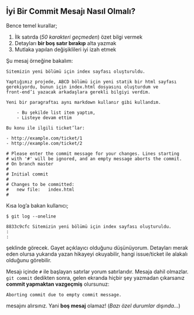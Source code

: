 ## İyi Bir Commit Mesajı Nasıl Olmalı?

Bence temel kurallar;

1. İlk satırda (*50 karakteri geçmeden*) özet bilgi vermek
1. Detayları **bir boş satır bırakıp** alta yazmak
1. Mutlaka yapılan değişiklileri iyi izah etmek

Şu mesaj örneğine bakalım:

    Sitemizin yeni bölümü için index sayfası oluşturuldu.

    Yaptığımız projede, ABCD bölümü için yeni statik bir html sayfası
    gerekiyordu, bunun için index.html dosyasını oluşturdum ve
    front-end’i yazacak arkadaşlara gerekli bilgiyi verdim.

    Yeni bir paragraftaı aynı markdown kullanır gibi kullandım.

        - Bu şekilde list item yaptım,
        - Listeye devam ettim
    
    Bu konu ile ilgili ticket’lar:
    
    - http://example.com/ticket/1
    - http://example.com/ticket/2
    
    # Please enter the commit message for your changes. Lines starting
    # with '#' will be ignored, and an empty message aborts the commit.
    # On branch master
    #
    # Initial commit
    #
    # Changes to be committed:
    #   new file:   index.html
    #

Kısa log’a bakan kullanıcı;

    $ git log --oneline
    
    8833c9cfc Sitemizin yeni bölümü için index sayfası oluşturuldu.
    :
    :

şeklinde görecek. Gayet açıklayıcı olduğunu düşünüyorum. Detayları merak eden
olursa yukarıda yazan hikayeyi okuyabilir, hangi issue/ticket ile alakalı
olduğunu görebilir.

Mesajı içinde `#` ile başlayan satırlar yorum satırlarıdır. Mesaja dahil
olmazlar. `git commit` dedikten sonra, gelen ekranda hiçbir şey yazmadan
çıkarsanız **commit yapmaktan vazgeçmiş** olursunuz:

    Aborting commit due to empty commit message.

mesajını alırsınız. Yani **boş mesaj** olamaz! (*Bazı özel durumlar dışında...*)
